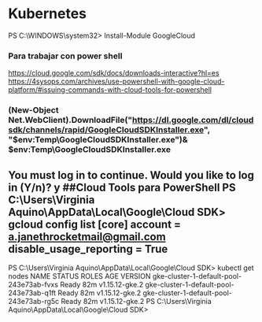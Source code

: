 # Kubernetes
PS C:\WINDOWS\system32> Install-Module GoogleCloud
### Para trabajar con power shell
https://cloud.google.com/sdk/docs/downloads-interactive?hl=es
https://4sysops.com/archives/use-powershell-with-google-cloud-platform/#issuing-commands-with-cloud-tools-for-powershell
### (New-Object Net.WebClient).DownloadFile("https://dl.google.com/dl/cloudsdk/channels/rapid/GoogleCloudSDKInstaller.exe", "$env:Temp\GoogleCloudSDKInstaller.exe")& $env:Temp\GoogleCloudSDKInstaller.exe
You must log in to continue. Would you like to log in (Y/n)?  y
##Cloud Tools para PowerShell
PS C:\Users\Virginia Aquino\AppData\Local\Google\Cloud SDK> gcloud config list                                          [core]
account = a.janethrocketmail@gmail.com
disable_usage_reporting = True
----
PS C:\Users\Virginia Aquino\AppData\Local\Google\Cloud SDK> kubectl get nodes                                           NAME                                       STATUS   ROLES    AGE   VERSION
gke-cluster-1-default-pool-243e73ab-fvxs   Ready    <none>   82m   v1.15.12-gke.2
gke-cluster-1-default-pool-243e73ab-q1ft   Ready    <none>   82m   v1.15.12-gke.2
gke-cluster-1-default-pool-243e73ab-rg5c   Ready    <none>   82m   v1.15.12-gke.2
PS C:\Users\Virginia Aquino\AppData\Local\Google\Cloud SDK>                    

